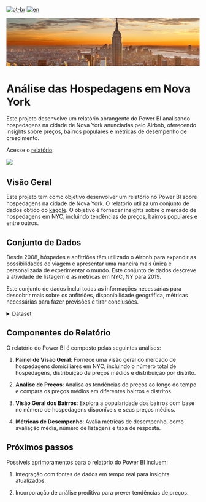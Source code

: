 [![pt-br](https://img.shields.io/badge/language-pt--br-green.svg)](https://github.com/GustavoNascimento98/new-york-airbnb/blob/main/README.md)
[![en](https://img.shields.io/badge/language-en-red.svg)](https://github.com/GustavoNascimento98/new-york-airbnb/blob/main/README-en.md)

![](img/new-york-city.jpg)

# Análise das Hospedagens em Nova York

Este projeto desenvolve um relatório abrangente do Power BI analisando hospedagens na cidade de Nova York anunciadas pelo Airbnb, oferecendo insights sobre preços, bairros populares e métricas de desempenho de crescimento.

Acesse o [relatório](https://app.powerbi.com/view?r=eyJrIjoiOGZhNGM0ZDEtYzY5OC00YzA4LTkzM2MtNzRkOTFlM2FjZjQ2IiwidCI6ImRhNmQ0OWRhLTU1N2MtNDQxNy04YWVmLTg4ZTA1MDcxOTE0MyJ9):

[![](img/dashboard.gif)](https://app.powerbi.com/view?r=eyJrIjoiOGZhNGM0ZDEtYzY5OC00YzA4LTkzM2MtNzRkOTFlM2FjZjQ2IiwidCI6ImRhNmQ0OWRhLTU1N2MtNDQxNy04YWVmLTg4ZTA1MDcxOTE0MyJ9)  

## Visão Geral
Este projeto tem como objetivo desenvolver um relatório no Power BI sobre hospedagens na cidade de Nova York. O relatório utiliza um conjunto de dados obtido do [kaggle](https://www.kaggle.com/datasets/dgomonov/new-york-city-airbnb-open-data). O objetivo é fornecer insights sobre o mercado de hospedagens em NYC, incluindo tendências de preços, bairros populares e entre outros.

## Conjunto de Dados
Desde 2008, hóspedes e anfitriões têm utilizado o Airbnb para expandir as possibilidades de viagem e apresentar uma maneira mais única e personalizada de experimentar o mundo. Este conjunto de dados descreve a atividade de listagem e as métricas em NYC, NY para 2019.

Este conjunto de dados inclui todas as informações necessárias para descobrir mais sobre os anfitriões, disponibilidade geográfica, métricas necessárias para fazer previsões e tirar conclusões.

<details>
  <summary>Dataset</summary>
</br>

| Nome da Coluna      | Data Type |
| ------------------- | --------- |
| id                  | Integer   |
| name                | Text      |
| host_id             | Integer   |
| host_name           | Text      |
| neighbourhood_group | Text      |
| neighbourhood       | Text      |
| latitude            | Decimal   |
| longitude           | Decimal   |
| room_type           | Texto     |
| price               | Decimal   |
| minimum_nights      | Inteiro   |
| number_of_reviews   | Inteiro   |
| last_review         | Date      |

</details>


## Componentes do Relatório

O relatório do Power BI é composto pelas seguintes análises:

1. **Painel de Visão Geral**: Fornece uma visão geral do mercado de hospedagens domiciliares em NYC, incluindo o número total de hospedagens, distribuição de preços médios e distribuição por distrito.

2. **Análise de Preços**: Analisa as tendências de preços ao longo do tempo e compara os preços médios em diferentes bairros e distritos.

3. **Visão Geral dos Bairros**: Explora a popularidade dos bairros com base no número de hospedagens disponíveis e seus preços médios.

4. **Métricas de Desempenho**: Avalia métricas de desempenho, como avaliação média, número de listagens e taxa de resposta.


## Próximos passos

Possíveis aprimoramentos para o relatório do Power BI incluem:

1. Integração com fontes de dados em tempo real para insights atualizados.

2. Incorporação de análise preditiva para prever tendências de preços.